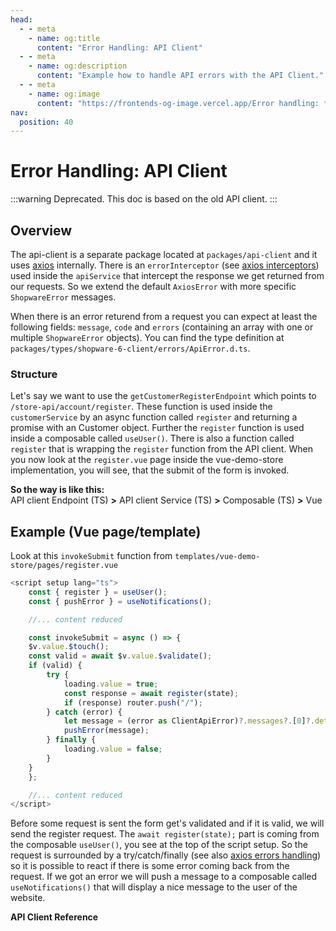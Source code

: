 ```yaml
---
head:
  - - meta
    - name: og:title
      content: "Error Handling: API Client"
  - - meta
    - name: og:description
      content: "Example how to handle API errors with the API Client."
  - - meta
    - name: og:image
      content: "https://frontends-og-image.vercel.app/Error handling: **API Client**.png?fontSize=110px"
nav:
  position: 40
---
```


# Error Handling: API Client

:::warning
Deprecated. This doc is based on the old API client.
:::

## Overview

The api-client is a separate package located at `packages/api-client` and it uses [axios](https://axios-http.com/) internally.
There is an `errorInterceptor` (see [axios interceptors](https://axios-http.com/docs/interceptors)) used inside the `apiService` that intercept the response we get returned from our requests. So we extend the default `AxiosError` with more specific `ShopwareError` messages.

When there is an error returend from a request you can expect at least the following fields: `message`, `code` and `errors` (containing an array with one or multiple `ShopwareError` objects). You can find the type definition at `packages/types/shopware-6-client/errors/ApiError.d.ts`.

### Structure

Let's say we want to use the `getCustomerRegisterEndpoint` which points to `/store-api/account/register`. These function is used inside the `customerService` by an async function called `register` and returning a promise with an Customer object. Further the `register` function is used inside a composable called `useUser()`. There is also a function called `register` that is wrapping the `register` function from the API client. When you now look at the `register.vue` page inside the vue-demo-store implementation, you will see, that the submit of the form is invoked.

**So the way is like this:**  
API client Endpoint (TS) **>** API client Service (TS) **>** Composable (TS) **>** Vue

## Example (Vue page/template)

Look at this `invokeSubmit` function from `templates/vue-demo-store/pages/register.vue`

```js
<script setup lang="ts">
    const { register } = useUser();
    const { pushError } = useNotifications();

    //... content reduced

    const invokeSubmit = async () => {
    $v.value.$touch();
    const valid = await $v.value.$validate();
    if (valid) {
        try {
            loading.value = true;
            const response = await register(state);
            if (response) router.push("/");
        } catch (error) {
            let message = (error as ClientApiError)?.messages?.[0]?.detail || "Something went wrong, please try again later";
            pushError(message);
        } finally {
            loading.value = false;
        }
    }
    };

    //... content reduced
</script>
```

Before some request is sent the form get's validated and if it is valid, we will send the register request. The `await register(state);` part is coming from the composable `useUser()`, you see at the top of the script setup. So the request is surrounded by a try/catch/finally (see also [axios errors handling](https://axios-http.com/docs/handling_errors)) so it is possible to react if there is some error coming back from the request. If we got an error we will push a message to a composable called `useNotifications()` that will display a nice message to the user of the website.

**API Client Reference**
<PageRef page="../../packages/api-client-next" title="API Client Reference" sub="Package reference with all services" />

